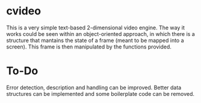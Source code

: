cvideo
======

This is a very simple text-based 2-dimensional video engine.
The way it works could be seen within an object-oriented approach, in which there is a structure that mantains the state of a frame (meant to be mapped into a screen). This frame is then manipulated by the functions provided.

To-Do
=====

Error detection, description and handling can be improved.
Better data structures can be implemented and some boilerplate code can be removed.
